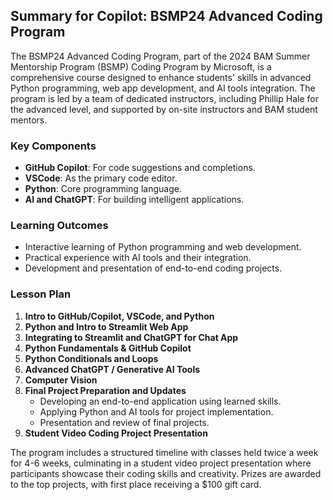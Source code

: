 
## Summary for Copilot: BSMP24 Advanced Coding Program  
   
The BSMP24 Advanced Coding Program, part of the 2024 BAM Summer Mentorship Program (BSMP) Coding Program by Microsoft, is a comprehensive course designed to enhance students' skills in advanced Python programming, web app development, and AI tools integration. The program is led by a team of dedicated instructors, including Phillip Hale for the advanced level, and supported by on-site instructors and BAM student mentors.  
   
### Key Components  
- **GitHub Copilot**: For code suggestions and completions.  
- **VSCode**: As the primary code editor.  
- **Python**: Core programming language.  
- **AI and ChatGPT**: For building intelligent applications.  
   
### Learning Outcomes  
- Interactive learning of Python programming and web development.  
- Practical experience with AI tools and their integration.  
- Development and presentation of end-to-end coding projects.  
   
### Lesson Plan  
1. **Intro to GitHub/Copilot, VSCode, and Python**  
2. **Python and Intro to Streamlit Web App**  
3. **Integrating to Streamlit and ChatGPT for Chat App**  
4. **Python Fundamentals & GitHub Copilot**  
5. **Python Conditionals and Loops**  
6. **Advanced ChatGPT / Generative AI Tools**  
7. **Computer Vision**  
8. **Final Project Preparation and Updates**  
   - Developing an end-to-end application using learned skills.  
   - Applying Python and AI tools for project implementation.  
   - Presentation and review of final projects.  
9. **Student Video Coding Project Presentation**  
   
The program includes a structured timeline with classes held twice a week for 4-6 weeks, culminating in a student video project presentation where participants showcase their coding skills and creativity. Prizes are awarded to the top projects, with first place receiving a $100 gift card.
